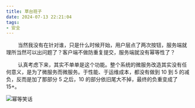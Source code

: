 ```yaml
---
title: 草台班子
date: 2024-07-13 22:21:04
tags:
- 安全
---
```


&ensp;&ensp;&ensp;&ensp; 当然我没有在针对谁，只是什么时候开始，用户层点了两次按钮，服务端就理所当然可以出问题了？客户端不做防重复提交，服务端就没有幂等性了？

&ensp;&ensp;&ensp;&ensp; 认真考虑下来，其实不单单是这个功能。整个系统的微服务改造其实没有任何意义，是为了微服务而微服务。于性能、于运维成本，都没有做到 10 到 5 的减负，反而是加了那部分 5 之后，10 的部分依旧尾大不掉，最终的负重变成了 15+。

![幂等笑话](/pic/工程/幂等笑话/幂等笑话.jpg)
